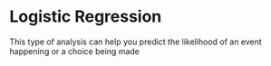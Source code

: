 # Logistic Regression
This type of analysis can help you predict the likelihood of an event happening or a choice being made
